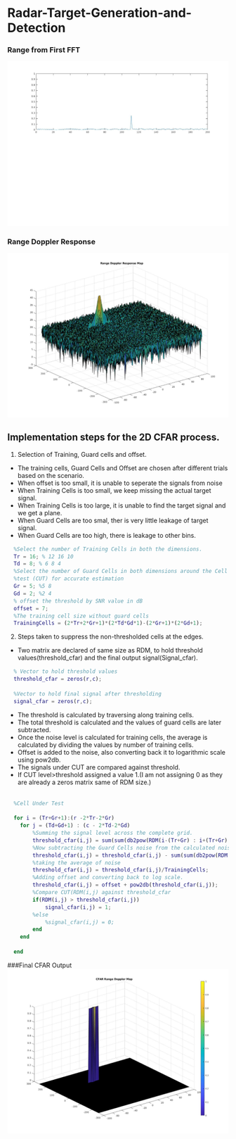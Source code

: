 # Radar-Target-Generation-and-Detection

### Range from First FFT
![Image of Range from First FFT](https://github.com/Balahari-srh/Radar-Target-Generation-and-Detection/blob/main/images/Range%20from%20First%20FFT.jpg)

### Range Doppler Response
![Image of Range Doppler Response Map](https://github.com/Balahari-srh/Radar-Target-Generation-and-Detection/blob/main/images/Range%20Dopple%20Response%20Map.jpg)


## Implementation steps for the 2D CFAR process.

1. Selection of Training, Guard cells and offset.
  - The training cells, Guard Cells and Offset are chosen after different trials based on the scenario.
  - When offset is too small, it is unable to seperate the signals from noise
  - When Training Cells is too small, we keep missing the actual target signal.
  - When Training Cells is too large, it is unable to find the target signal and we get a plane.
  - When Guard Cells are too smal, ther is very little leakage of target signal.
  - When Guard Cells are too high, there is leakage to other bins.
```matlab
  %Select the number of Training Cells in both the dimensions.
  Tr = 16; % 12 16 10
  Td = 8; % 6 8 4
  %Select the number of Guard Cells in both dimensions around the Cell under
  %test (CUT) for accurate estimation
  Gr = 5; %5 8
  Gd = 2; %2 4
  % offset the threshold by SNR value in dB
  offset = 7;
  %The training cell size without guard cells
  TrainingCells = (2*Tr+2*Gr+1)*(2*Td*Gd*1)-(2*Gr+1)*(2*Gd+1);

```

2. Steps taken to suppress the non-thresholded cells at the edges.
  - Two matrix are declared of same size as RDM, to hold threshold values(threshold_cfar) and the final output signal(Signal_cfar).
  ```matlab
    % Vector to hold threshold values
    threshold_cfar = zeros(r,c);

    %Vector to hold final signal after thresholding
    signal_cfar = zeros(r,c);
```
  - The threshold is calculated by traversing along training cells.
  - The total threshold is calculated and the values of guard cells are later subtracted.
  - Once the noise level is calculated for training cells, the average is calculated by dividing the values by number of training cells.
  - Offset is added to the noise, also converting back it to logarithmic scale using pow2db.
  - The signals under CUT are compared against threshold.
  - If CUT level>threshold assigned a value 1.(I am not assigning 0 as they are already a zeros matrix same of RDM size.)
```matlab

  %Cell Under Test

  for i = (Tr+Gr+1):(r -2*Tr-2*Gr)
    for j = (Td+Gd+1) : (c - 2*Td-2*Gd)
        %Summing the signal level across the complete grid.
        threshold_cfar(i,j) = sum(sum(db2pow(RDM(i-(Tr+Gr) : i+(Tr+Gr),j-(Td+Gd) : j+(Td+Gd)))));           
        %Now subtracting the Guard Cells noise from the calculated noise sum of whole grid.
        threshold_cfar(i,j) = threshold_cfar(i,j) - sum(sum(db2pow(RDM((i-Gr):(i+Gr),(j-Gd):(j+Gd)))));
        %taking the average of noise
        threshold_cfar(i,j) = threshold_cfar(i,j)/TrainingCells;
        %Adding offset and converting back to log scale.
        threshold_cfar(i,j) = offset + pow2db(threshold_cfar(i,j));
        %Compare CUT(RDM(i,j) against threshold_cfar
        if(RDM(i,j) > threshold_cfar(i,j))
            signal_cfar(i,j) = 1;
        %else
            %signal_cfar(i,j) = 0;
        end
    end

  end

```
###Final CFAR Output
![Image of CFAR Range Doppler Map](https://github.com/Balahari-srh/Radar-Target-Generation-and-Detection/blob/main/images/CFAR%20Range%20Doppler%20Map.jpg)
